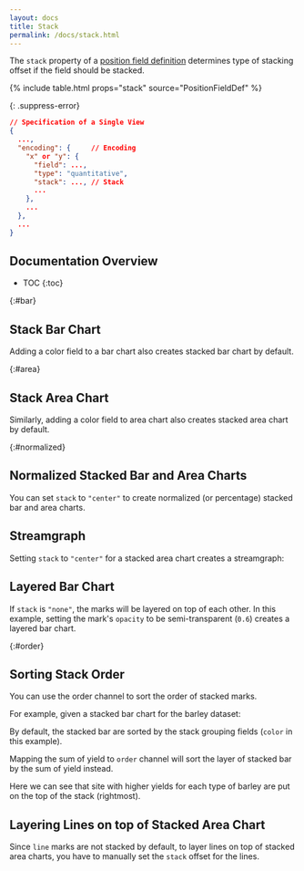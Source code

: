 ```yaml
---
layout: docs
title: Stack
permalink: /docs/stack.html
---
```


The `stack` property of a [position field definition](encoding.html#position-field-def)
determines type of stacking offset if the field should be stacked.

{% include table.html props="stack" source="PositionFieldDef" %}

{: .suppress-error}
```json
// Specification of a Single View
{
  ...,
  "encoding": {     // Encoding
    "x" or "y": {
      "field": ...,
      "type": "quantitative",
      "stack": ..., // Stack
      ...
    },
    ...
  },
  ...
}
```

## Documentation Overview

* TOC
{:toc}


{:#bar}
## Stack Bar Chart

Adding a color field to a bar chart also creates stacked bar chart by default.

<span class="vl-example" data-name="stacked_bar_v"></span>

{:#area}
## Stack Area Chart

Similarly, adding a color field to area chart also creates stacked area chart by default.

<span class="vl-example" data-name="stacked_area"></span>

{:#normalized}
## Normalized Stacked Bar and Area Charts

You can set `stack` to `"center"` to create normalized (or percentage) stacked bar and area charts.

<div class="vl-example" data-name="stacked_bar_normalize"></div>

<div class="vl-example" data-name="stacked_area_normalize"></div>

## Streamgraph

Setting `stack` to `"center"` for a stacked area chart creates a streamgraph:

<div class="vl-example" data-name="stacked_area_stream"></div>

## Layered Bar Chart

If `stack` is `"none"`, the marks will be layered on top of each other.
In this example, setting the mark's `opacity` to be semi-transparent (`0.6`) creates a layered bar chart.

<div class="vl-example" data-name="bar_layered_transparent"></div>


{:#order}
## Sorting Stack Order

You can use the order channel to sort the order of stacked marks.

For example, given a stacked bar chart for the barley dataset:

<div class="vl-example" data-name="stacked_bar_h"></div>

By default, the stacked bar are sorted by the stack grouping fields (`color` in this example).

Mapping the sum of yield to `order` channel will sort the layer of stacked bar by the sum of yield instead.

<div class="vl-example" data-name="stacked_bar_h_order"></div>

Here we can see that site with higher yields for each type of barley are put on the top of the stack (rightmost).

## Layering Lines on top of Stacked Area Chart

Since `line` marks are not stacked by default, to layer lines on top of stacked area charts, you have to manually set the `stack` offset for the lines.

<div class="vl-example" data-name="normalized/overlay_stacked_area_normalized"></div>
